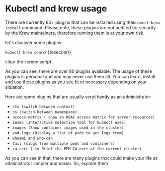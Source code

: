  # Kubectl and krew usage

 There are currently 80+ plugins that can be installed using the`kubectl krew install` command. Please note, these plugins are not audited for security by the Krew maintainers, therefore running them is at your own risk.


let's discover some plugins:

`kubectl krew search`{{execute}}

clear the screen script

As you can see, there are over 80 plugins available. The usage of these plugins is  personal and you may never  use them all. You can learn, install and use these plugins as you see fit or necessary depending on your situation.

Here are some plugins that are usually veryt handy as an administrator:

- `ctx (switch between context)`
- `ns (switch between namespace)`
- `access-matrix ( show an RBAC access matrix for server resources)`
- `iexec (Interactive selection tool for kubectl exec)`
- `images (Show container images used in the cluster)` 
- `pod-logs (Display a list of pods to get logs from) `
-  `whoami and who-can`
-  `tail (slogs from multiple pods and containers)`
-  `ca-cert ( to Print the PEM CA cert of the current cluster)`


As you can see in that, there are many plugins that could make your life as administrator simpler and easier. So, explore them 
